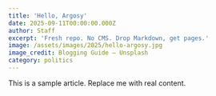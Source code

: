 ```yaml
---
title: 'Hello, Argosy'
date: 2025-09-11T00:00:00.000Z
author: Staff
excerpt: 'Fresh repo. No CMS. Drop Markdown, get pages.'
image: /assets/images/2025/hello-argosy.jpg
image_credit: Blogging Guide — Unsplash
category: politics
---
```

This is a sample article. Replace me with real content.
